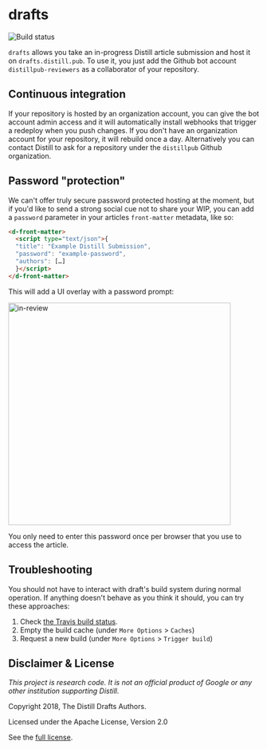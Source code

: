 # drafts
![Build status](https://travis-ci.org/distillpub/drafts.svg?branch=master)

`drafts` allows you take an in-progress Distill article submission and host it on `drafts.distill.pub`. To use it, you just add the Github bot account `distillpub-reviewers` as a collaborator of your repository.

## Continuous integration

If your repository is hosted by an organization account, you can give the bot account admin access and it will automatically install webhooks that trigger a redeploy when you push changes. If you don't have an organization account for your repository, it will rebuild once a day. Alternatively you can contact Distill to ask for a repository under the `distillpub` Github organization.

## Password "protection"

We can't offer truly secure password protected hosting at the moment, but if you'd like to send a strong social cue not to share your WIP, you can add a `password` parameter in your articles `front-matter` metadata, like so:

```html
<d-front-matter>
  <script type="text/json">{
  "title": "Example Distill Submission",
  "password": "example-password",
  "authors": […]
  }</script>
</d-front-matter>
```

This will add a UI overlay with a password prompt:

<img width="446" alt="in-review" src="https://user-images.githubusercontent.com/1167977/45449505-a78b1780-b6d5-11e8-970f-a3f4dd5650e9.png">

You only need to enter this password once per browser that you use to access the article.

  
## Troubleshooting

You should not have to interact with draft's build system during normal operation. If anything doesn't behave as you think it should, you can try these approaches:

1. Check [the Travis build status](https://travis-ci.org/distillpub/drafts/).
2. Empty the build cache (under `More Options` > `Caches`)
3. Request a new build (under `More Options` > `Trigger build`)

## Disclaimer & License

_This project is research code. It is not an official product of Google or any other institution supporting Distill._

Copyright 2018, The Distill Drafts Authors.

Licensed under the Apache License, Version 2.0

See the [full license](LICENSE).
